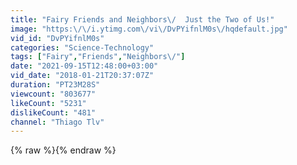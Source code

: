 ```yaml
---
title: "Fairy Friends and Neighbors\/  Just the Two of Us!"
image: "https:\/\/i.ytimg.com\/vi\/DvPYifnlM0s\/hqdefault.jpg"
vid_id: "DvPYifnlM0s"
categories: "Science-Technology"
tags: ["Fairy","Friends","Neighbors\/"]
date: "2021-09-15T12:48:00+03:00"
vid_date: "2018-01-21T20:37:07Z"
duration: "PT23M28S"
viewcount: "803677"
likeCount: "5231"
dislikeCount: "481"
channel: "Thiago Tlv"
---
```

{% raw %}{% endraw %}
